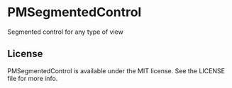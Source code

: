 # PMSegmentedControl
Segmented control for any type of view

## License

PMSegmentedControl is available under the MIT license. See the LICENSE file for more info.